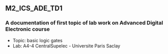 ## M2_ICS_ADE_TD1

### A documentation of first topic of lab work on Advanced Digital Electronic course 
- Topic: basic logic gates <br />
- Lab: A4-4 CentralSupelec - Universite Paris Saclay
